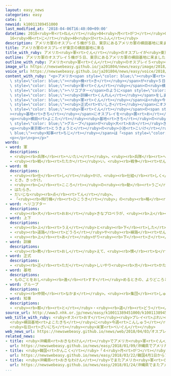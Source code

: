 ```yaml
---
layout: easy_news
categories: easy
cate: 1
newsid: k10011389451000
last_modified_at: '2018-04-06T16:40:00+09:00'
datetime: 2018<ruby>年<rt>ねん</rt></ruby>04<ruby>月<rt>がつ</rt></ruby>06<ruby>日<rt>にち</rt></ruby>
  16<ruby>時<rt>じ</rt></ruby>40<ruby>分<rt>ふん</rt></ruby>
description: アメリカ軍のオスプレイ５機が５日、東京にあるアメリカ軍の横田基地に来ました。
title: アメリカ軍のオスプレイが東京の横田基地に来る
title_with_ruby: アメリカ<ruby>軍<rt>ぐん</rt></ruby>のオスプレイが<ruby>東京<rt>とうきょう</rt></ruby>の<ruby>横田<rt>よこた</rt></ruby><ruby>基地<rt>きち</rt></ruby>に<ruby>来<rt>く</rt></ruby>る
outline: アメリカ軍のオスプレイ５機が５日、東京にあるアメリカ軍の横田基地に来ました。
outline_with_ruby: アメリカ<ruby>軍<rt>ぐん</rt></ruby>のオスプレイ５<ruby>機<rt>き</rt></ruby>が<ruby>５日<rt>いつか</rt></ruby>、<ruby>東京<rt>とうきょう</rt></ruby>にあるアメリカ<ruby>軍<rt>ぐん</rt></ruby>の<ruby>横田<rt>よこた</rt></ruby><ruby>基地<rt>きち</rt></ruby>に<ruby>来<rt>き</rt></ruby>ました。
image_url: https://newswebeasy.github.io/ja201804/news/easy/image/2018/04/06/k10011389451000.jpg
voice_url: https://newswebeasy.github.io/ja201804/news/easy/voice/2018/04/06/k10011389451000.mp4
content_with_ruby: "<p>アメリカ<span style=\"color: blue;\"><ruby>軍<rt>ぐん</rt></ruby></span>のオスプレイ５<span\
  \ style=\"color: blue;\"><ruby>機<rt>き</rt></ruby></span>が<ruby>５日<rt>いつか</rt></ruby>、<ruby>東京<rt>とうきょう</rt></ruby>にあるアメリカ<span\
  \ style=\"color: blue;\"><ruby>軍<rt>ぐん</rt></ruby></span>の<ruby>横田<rt>よこた</rt></ruby><ruby>基地<rt>きち</rt></ruby>に<ruby>来<rt>き</rt></ruby>ました。オスプレイは<span\
  \ style=\"color: blue;\">ヘリコプター</span>のように<span style=\"color: blue;\"><ruby>上下<rt>じょうげ</rt></ruby></span>に<ruby>飛<rt>と</rt></ruby>ぶことができる<ruby>飛行機<rt>ひこうき</rt></ruby>です。オスプレイはこれから<ruby>横田<rt>よこた</rt></ruby><ruby>基地<rt>きち</rt></ruby>から<ruby>出発<rt>しゅっぱつ</rt></ruby>して、いろいろな<ruby>場所<rt>ばしょ</rt></ruby>で<span\
  \ style=\"color: blue;\"><ruby>訓練<rt>くんれん</rt></ruby></span>をします。</p>\n<p>アメリカ<span\
  \ style=\"color: blue;\"><ruby>軍<rt>ぐん</rt></ruby></span>は<ruby>今年<rt>ことし</rt></ruby>の<ruby>夏<rt>なつ</rt></ruby>ごろから、<span\
  \ style=\"color: blue;\"><ruby>正式<rt>せいしき</rt></ruby></span>にオスプレイを<ruby>横田<rt>よこた</rt></ruby><ruby>基地<rt>きち</rt></ruby>に<ruby>置<rt>お</rt></ruby>く<ruby>予定<rt>よてい</rt></ruby>です。<ruby>日本<rt>にっぽん</rt></ruby>にあるアメリカ<span\
  \ style=\"color: blue;\"><ruby>軍<rt>ぐん</rt></ruby></span>の<span style=\"color: blue;\"\
  ><ruby>基地<rt>きち</rt></ruby></span>にオスプレイを<ruby>置<rt>お</rt></ruby>くのは、<ruby>沖縄県<rt>おきなわけん</rt></ruby><ruby>以外<rt>いがい</rt></ruby>で<ruby>初<rt>はじ</rt></ruby>めてです。</p>\n\
  <p><ruby>横田<rt>よこた</rt></ruby><ruby>基地<rt>きち</rt></ruby>の<ruby>周<rt>まわ</rt></ruby>りでは、<ruby>市民<rt>しみん</rt></ruby>の<span\
  \ style=\"color: blue;\">グループ</span>が<ruby>大<rt>おお</rt></ruby>きな<ruby>声<rt>こえ</rt></ruby>で「オスプレイ<ruby>来<rt>く</rt></ruby>るな」と<ruby>言<rt>い</rt></ruby>って<ruby>反対<rt>はんたい</rt></ruby>していました。<ruby>横田<rt>よこた</rt></ruby><ruby>基地<rt>きち</rt></ruby>の<ruby>近<rt>ちか</rt></ruby>くに<ruby>住<rt>す</rt></ruby>んでいる<ruby>女性<rt>じょせい</rt></ruby>は「オスプレイは<ruby>落<rt>お</rt></ruby>ちるとよく<ruby>聞<rt>き</rt></ruby>くので<ruby>心配<rt>しんぱい</rt></ruby>です」と<ruby>話<rt>はな</rt></ruby>していました。</p>\n\
  <p><ruby>東京都<rt>とうきょうと</rt></ruby>の<ruby>小池<rt>こいけ</rt></ruby><span style=\"color:\
  \ blue;\"><ruby>知事<rt>ちじ</rt></ruby></span>は「<span style=\"color: blue;\"><ruby>基地<rt>きち</rt></ruby></span>の<ruby>周<rt>まわ</rt></ruby>りの<ruby>市<rt>し</rt></ruby>や<ruby>町<rt>まち</rt></ruby>と<ruby>一緒<rt>いっしょ</rt></ruby>にオスプレイを<ruby>安全<rt>あんぜん</rt></ruby>に<ruby>使<rt>つか</rt></ruby>うように<ruby>国<rt>くに</rt></ruby>に<ruby>言<rt>い</rt></ruby>います」と<ruby>話<rt>はな</rt></ruby>しました。</p>\n\
  <p></p>\n<p></p>"
words:
- word: 軍
  descriptions:
  - <ruby><rb>兵隊</rb><rt>へいたい</rt></ruby>。<ruby><rb>兵隊</rb><rt>へいたい</rt></ruby>の<ruby><rb>集</rb><rt>あつ</rt></ruby>まり。
  - <ruby><rb>戦</rb><rt>たたか</rt></ruby>い。<ruby><rb>戦争</rb><rt>せんそう</rt></ruby>。
- word: 機
  descriptions:
  - <ruby><rb>仕</rb><rt>し</rt></ruby>かけ。<ruby><rb>仕組</rb><rt>しく</rt></ruby>み。
  - とき。きっかけ。
  - <ruby><rb>心</rb><rt>こころ</rt></ruby>の<ruby><rb>動</rb><rt>うご</rt></ruby>き。
  - はたらき。
  - だいじな<ruby><rb>点</rb><rt>てん</rt></ruby>。
  - 「<ruby><rb>飛行機</rb><rt>ひこうき</rt></ruby>」の<ruby><rb>略</rb><rt>りゃく</rt></ruby>。また、<ruby><rb>飛行機</rb><rt>ひこうき</rt></ruby>を<ruby><rb>数</rb><rt>かぞ</rt></ruby>えることば。
- word: ヘリコプター
  descriptions:
  - <ruby><rb>大</rb><rt>おお</rt></ruby>きなプロペラが、<ruby><rb>上</rb><rt>うえ</rt></ruby>に<ruby><rb>取</rb><rt>と</rt></ruby>りつけてあり、まっすぐ<ruby><rb>上</rb><rt>うえ</rt></ruby>に<ruby><rb>飛</rb><rt>と</rt></ruby>び<ruby><rb>上</rb><rt>あ</rt></ruby>がったり、<ruby><rb>空中</rb><rt>くうちゅう</rt></ruby>にとまったりできる<ruby><rb>航空機</rb><rt>こうくうき</rt></ruby>。ヘリ。
- word: 上下
  descriptions:
  - <ruby><rb>上</rb><rt>うえ</rt></ruby>と<ruby><rb>下</rb><rt>した</rt></ruby>。
  - <ruby><rb>道路</rb><rt>どうろ</rt></ruby>や<ruby><rb>線路</rb><rt>せんろ</rt></ruby>で、<ruby><rb>上</rb><rt>のぼ</rt></ruby>りと<ruby><rb>下</rb><rt>くだ</rt></ruby>り。
  - <ruby><rb>上</rb><rt>あ</rt></ruby>がり<ruby><rb>下</rb><rt>さ</rt></ruby>がり。<ruby><rb>上</rb><rt>あ</rt></ruby>げ<ruby><rb>下</rb><rt>さ</rt></ruby>げ。
- word: 訓練
  descriptions:
  - <ruby><rb>教</rb><rt>おし</rt></ruby>えて、<ruby><rb>慣</rb><rt>な</rt></ruby>れさせること。また、うまくできるように<ruby><rb>練習</rb><rt>れんしゅう</rt></ruby>すること。
- word: 正式
  descriptions:
  - <ruby><rb>正</rb><rt>ただ</rt></ruby>しいやり<ruby><rb>方</rb><rt>かた</rt></ruby>。<ruby><rb>決</rb><rt>き</rt></ruby>まりどおりのやり<ruby><rb>方</rb><rt>かた</rt></ruby>。
- word: 基地
  descriptions:
  - ものごとをおし<ruby><rb>進</rb><rt>すす</rt></ruby>めるときの、よりどころとする<ruby><rb>場所</rb><rt>ばしょ</rt></ruby>。
- word: グループ
  descriptions:
  - <ruby><rb>仲間</rb><rt>なかま</rt></ruby>。<ruby><rb>集団</rb><rt>しゅうだん</rt></ruby>。
- word: 知事
  descriptions:
  - <ruby><rb>都</rb><rt>と</rt></ruby>・<ruby><rb>道</rb><rt>どう</rt></ruby>・<ruby><rb>府</rb><rt>ふ</rt></ruby>・<ruby><rb>県</rb><rt>けん</rt></ruby>などの<ruby><rb>政治</rb><rt>せいじ</rt></ruby>をとる、いちばん<ruby><rb>上</rb><rt>うえ</rt></ruby>の<ruby><rb>役目</rb><rt>やくめ</rt></ruby>。また、その<ruby><rb>人</rb><rt>ひと</rt></ruby>。
source_url: http://www3.nhk.or.jp/news/easy/k10011389451000/k10011389451000.html
web_title_with_ruby: <ruby>オス<rt>おす</rt></ruby><ruby>プレイ<rt>ぷれい</rt></ruby>５<ruby>機<rt>き</rt></ruby>
  <ruby>横田基地<rt>よこたきち</rt></ruby>に<ruby>今週<rt>こんしゅう</rt></ruby><ruby>後半<rt>こうはん</rt></ruby><ruby>到着<rt>とうちゃく</rt></ruby>へ
  <ruby>在日<rt>ざいにち</rt></ruby><ruby>米軍<rt>べいぐん</rt></ruby>
web_news_url: https://newswebeasy.github.io/news/web/2018/04/03/オスプレイ5機-横田基地に今週後半到着へ-在日米軍
related_news:
- title: <ruby>沖縄県<rt>おきなわけん</rt></ruby>でアメリカ<ruby>軍<rt>ぐん</rt></ruby>のヘリコプターのトラブルが<ruby>続<rt>つづ</rt></ruby>く
  url: https://newswebeasy.github.io/news/easy/2018/01/09/沖縄県でアメリカ軍のヘリコプターのトラブルが続く
- title: <ruby>韓国<rt>かんこく</rt></ruby>「４<ruby>月<rt>がつ</rt></ruby><ruby>１日<rt>ついたち</rt></ruby>からアメリカと<ruby>一緒<rt>いっしょ</rt></ruby>に<ruby>軍<rt>ぐん</rt></ruby>の<ruby>訓練<rt>くんれん</rt></ruby>を<ruby>行<rt>おこな</rt></ruby>う」
  url: https://newswebeasy.github.io/news/easy/2018/03/22/韓国4月1日からアメリカと一緒に軍の訓練を行う
- title: <ruby>沖縄県<rt>おきなわけん</rt></ruby>でまたアメリカ<ruby>軍<rt>ぐん</rt></ruby>のヘリコプターが<ruby>急<rt>きゅう</rt></ruby>に<ruby>下<rt>お</rt></ruby>りるトラブル
  url: https://newswebeasy.github.io/news/easy/2018/01/24/沖縄県でまたアメリカ軍のヘリコプターが急に下りるトラブル
...
```

